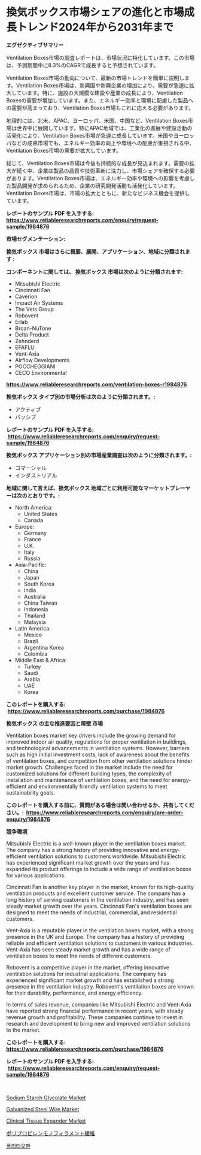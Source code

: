 <p><h1>換気ボックス市場シェアの進化と市場成長トレンド2024年から2031年まで</h1></p><p><strong>エグゼクティブサマリー</strong></p>
<p><p>Ventilation Boxes市場の調査レポートは、市場状況に特化しています。この市場は、予測期間中に8.3%のCAGRで成長すると予想されています。</p><p>Ventilation Boxes市場の動向について、最新の市場トレンドを簡単に説明します。Ventilation Boxes市場は、新興国や新興企業の増加により、需要が急速に拡大しています。特に、施設の大規模な建設や産業の成長により、Ventilation Boxesの需要が増加しています。また、エネルギー効率と環境に配慮した製品への需要が高まっており、Ventilation Boxes市場もこれに応える必要があります。</p><p>地理的には、北米、APAC、ヨーロッパ、米国、中国など、Ventilation Boxes市場は世界中に展開しています。特にAPAC地域では、工業化の進展や建設活動の活発化により、Ventilation Boxes市場が急速に成長しています。米国やヨーロッパなどの成熟市場でも、エネルギー効率の向上や環境への配慮が重視される中、Ventilation Boxes市場の需要が拡大しています。</p><p>総じて、Ventilation Boxes市場は今後も持続的な成長が見込まれます。需要の拡大が続く中、企業は製品の品質や技術革新に注力し、市場シェアを確保する必要があります。Ventilation Boxes市場は、エネルギー効率や環境への影響を考慮した製品開発が求められるため、企業の研究開発活動も活発化しています。Ventilation Boxes市場は、市場の拡大とともに、新たなビジネス機会を提供しています。</p></p>
<p><strong>レポートのサンプル PDF を入手する: <a href="https://www.reliableresearchreports.com/enquiry/request-sample/1984876">https://www.reliableresearchreports.com/enquiry/request-sample/1984876</a></strong></p>
<p><strong>市場セグメンテーション:</strong></p>
<p><strong> 換気ボックス 市場はさらに概要、展開、アプリケーション、地域に分類されます :</strong></p>
<p><strong>コンポーネントに関しては、 換気ボックス 市場は次のように分類されます: &nbsp;</strong></p>
<p><ul><li>Mitsubishi Electric</li><li>Cincinnati Fan</li><li>Caverion</li><li>Impact Air Systems</li><li>The Vets Group</li><li>Robovent</li><li>Erlab</li><li>Broan-NuTone</li><li>Delta Product</li><li>Zehnderd</li><li>EFAFLU</li><li>Vent-Axia</li><li>Airflow Developments</li><li>POCCHEGGIANI</li><li>CECO Environmental</li></ul></p>
<p><strong><a href="https://www.reliableresearchreports.com/ventilation-boxes-r1984876">https://www.reliableresearchreports.com/ventilation-boxes-r1984876</a></strong></p>
<p><strong> 換気ボックス タイプ別の市場分析は次のように分類されます。:</strong></p>
<p><ul><li>アクティブ</li><li>パッシブ</li></ul></p>
<p><strong>レポートのサンプル PDF を入手する: &nbsp;<a href="https://www.reliableresearchreports.com/enquiry/request-sample/1984876">https://www.reliableresearchreports.com/enquiry/request-sample/1984876</a></strong></p>
<p><strong> 換気ボックス アプリケーション別の市場産業調査は次のように分類されます。:</strong></p>
<p><ul><li>コマーシャル</li><li>インダストリアル</li></ul></p>
<p><strong>地域に関して言えば、換気ボックス 地域ごとに利用可能なマーケットプレーヤーは次のとおりです。:</strong></p>
<p><ul>
    <li>
        North America:
        <ul>
            <li>United States</li>
            <li>Canada</li>
        </ul>
    </li>
    <li>
        Europe:
        <ul>
            <li>Germany</li>
            <li>France</li>
            <li>U.K.</li>
            <li>Italy</li>
            <li>Russia</li>
        </ul>
    </li>
    <li>
        Asia-Pacific:
        <ul>
            <li>China</li>
            <li>Japan</li>
            <li>South Korea</li>
            <li>India</li>
            <li>Australia</li>
            <li>China Taiwan</li>
            <li>Indonesia</li>
            <li>Thailand</li>
            <li>Malaysia</li>
        </ul>
    </li>
    <li>
        Latin America:
        <ul>
            <li>Mexico</li>
            <li>Brazil</li>
            <li>Argentina Korea</li>
            <li>Colombia</li>
        </ul>
    </li>
    <li>
        Middle East & Africa:
        <ul>
            <li>Turkey</li>
            <li>Saudi</li>
            <li>Arabia</li>
            <li>UAE</li>
            <li>Korea</li>
        </ul>
    </li>
    </ul></p>
<p><strong>このレポートを購入する: &nbsp;<a href="https://www.reliableresearchreports.com/purchase/1984876">https://www.reliableresearchreports.com/purchase/1984876</a></strong></p>
<p><strong>換気ボックス の主な推進要因と障壁 市場</strong></p>
<p><p>Ventilation boxes market key drivers include the growing demand for improved indoor air quality, regulations for proper ventilation in buildings, and technological advancements in ventilation systems. However, barriers such as high initial investment costs, lack of awareness about the benefits of ventilation boxes, and competition from other ventilation solutions hinder market growth. Challenges faced in the market include the need for customized solutions for different building types, the complexity of installation and maintenance of ventilation boxes, and the need for energy-efficient and environmentally friendly ventilation systems to meet sustainability goals.</p></p>
<p><strong>このレポートを購入する前に、質問がある場合は問い合わせるか、共有してください。:&nbsp; <a href="https://www.reliableresearchreports.com/enquiry/pre-order-enquiry/1984876">https://www.reliableresearchreports.com/enquiry/pre-order-enquiry/1984876</a></strong></p>
<p><strong>競争環境</strong></p>
<p><p>Mitsubishi Electric is a well-known player in the ventilation boxes market. The company has a strong history of providing innovative and energy-efficient ventilation solutions to customers worldwide. Mitsubishi Electric has experienced significant market growth over the years and has expanded its product offerings to include a wide range of ventilation boxes for various applications.</p><p>Cincinnati Fan is another key player in the market, known for its high-quality ventilation products and excellent customer service. The company has a long history of serving customers in the ventilation industry, and has seen steady market growth over the years. Cincinnati Fan's ventilation boxes are designed to meet the needs of industrial, commercial, and residential customers.</p><p>Vent-Axia is a reputable player in the ventilation boxes market, with a strong presence in the UK and Europe. The company has a history of providing reliable and efficient ventilation solutions to customers in various industries. Vent-Axia has seen steady market growth and has a wide range of ventilation boxes to meet the needs of different customers.</p><p>Robovent is a competitive player in the market, offering innovative ventilation solutions for industrial applications. The company has experienced significant market growth and has established a strong presence in the ventilation industry. Robovent's ventilation boxes are known for their durability, performance, and energy efficiency.</p><p>In terms of sales revenue, companies like Mitsubishi Electric and Vent-Axia have reported strong financial performance in recent years, with steady revenue growth and profitability. These companies continue to invest in research and development to bring new and improved ventilation solutions to the market.</p></p>
<p><strong>このレポートを購入する: &nbsp; <a href="https://www.reliableresearchreports.com/purchase/1984876">https://www.reliableresearchreports.com/purchase/1984876</a></strong></p>
<p><strong>レポートのサンプル PDF を入手する: &nbsp;<a href="https://www.reliableresearchreports.com/enquiry/request-sample/1984876">https://www.reliableresearchreports.com/enquiry/request-sample/1984876</a></strong><strong></strong></p>
<p>&nbsp;</p>
<p><p><a href="https://issuu.com/reportprime-2/docs/sodium-starch-glycolate-market-size-2030.pptx">Sodium Starch Glycolate Market</a></p><p><a href="https://issuu.com/reportprime-2/docs/galvanized-steel-wire-market-size-2030.pptx">Galvanized Steel Wire Market</a></p><p><a href="https://zircon-bluebell-299.notion.site/Clinical-Tissue-Expander-Market-Exploring-Market-Share-Market-Trends-and-Future-Growth-b912756745c445e1aeb38420f6e3bc8d">Clinical Tissue Expander Market</a></p><p><a href="https://medium.com/@saigekulas/%E3%83%9D%E3%83%AA%E3%83%97%E3%83%AD%E3%83%94%E3%83%AC%E3%83%B3%E3%83%A2%E3%83%8E%E3%83%95%E3%82%A3%E3%83%A9%E3%83%A1%E3%83%B3%E3%83%88%E7%B9%8A%E7%B6%AD%E5%B8%82%E5%A0%B4%E3%81%AF-%E5%B8%82%E5%A0%B4%E3%82%B7%E3%82%A7%E3%82%A2-%E3%82%B5%E3%82%A4%E3%82%BA-2031%E5%B9%B4%E3%81%BE%E3%81%A7%E3%81%AE%E4%BA%88%E6%B8%AC%E3%81%AB%E9%87%8D%E7%82%B9%E3%82%92%E7%BD%AE%E3%81%84%E3%81%A6%E3%81%84%E3%81%BE%E3%81%99-580d168025c0">ポリプロピレンモノフィラメント繊維</a></p><p><a href="https://github.com/Maeennan456456/Market-Research-Report-List-1/blob/main/476534430043.md">폴리티오펜</a></p></p>